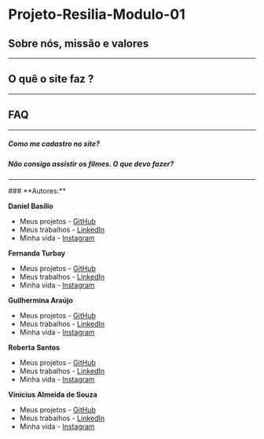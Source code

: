 # Projeto-Resilia-Modulo-01
<h2>Sobre nós, missão e valores</h2>
  <hr>


<h2>O quê o site faz ?</h2>
<hr>

<h2>FAQ</h2>
<hr>
<h5>Como me cadastro no site?</h5>

<h5>Não consigo assistir os filmes. O que devo fazer?</h5>





<hr>
### **Autores:**

**Daniel Basílio**
- Meus projetos - [GitHub](https://github.com/Dbasilio-dev)
- Meus trabalhos - [LinkedIn](https://www.linkedin.com/in/daniel-basilio-91a8341ab/)
- Minha vida - [Instagram](https://www.instagram.com/basiliocoms/)

**Fernanda Turbay**
- Meus projetos - [GitHub]()
- Meus trabalhos - [LinkedIn]()
- Minha vida - [Instagram]()

**Guilhermina Araújo**
- Meus projetos - [GitHub](https://github.com/araujo-gui)
- Meus trabalhos - [LinkedIn](https://www.linkedin.com/in/guilhermina-ara%C3%BAjo-b780b5108/)
- Minha vida - [Instagram](https://www.instagram.com/guiiaaraujo_/?hl=pt-br)

**Roberta Santos**
- Meus projetos - [GitHub](https://github.com/LaDespistada1981)
- Meus trabalhos - [LinkedIn](https://www.linkedin.com/in/santosroberta)
- Minha vida - [Instagram](https://www.instagram.com/ladespistada/)

**Vinícius Almeida de Souza**
- Meus projetos - [GitHub](https://github.com/viniciusalmeidas)
- Meus trabalhos - [LinkedIn](https://www.linkedin.com/in/valmsou/?originalSubdomain=br)
- Minha vida - [Instagram](https://www.instagram.com/v.alma_br/)
